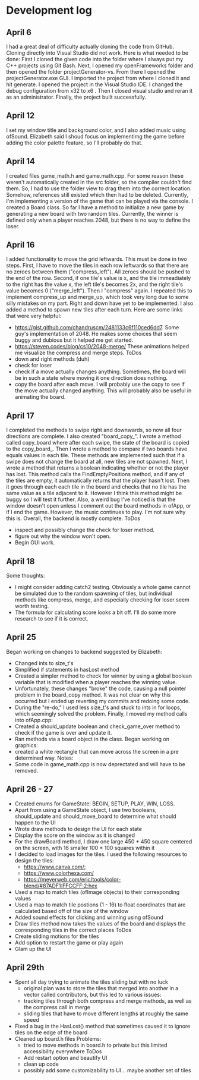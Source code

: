 # Development log

## April 6
I had a great deal of difficulty actually cloning the code from GitHub. Cloning directly into Visual Studio did not work. Here is what needed to be done:
First I cloned the given code into the folder where I always put my C++ projects using Git Bash. Next, I opened my openFrameworks folder and then opened the folder projectGenerator-vs. From there I opened the projectGenerator.exe GUI. 
I imported the project from where I cloned it and hit generate. I opened the project in the Visual Studio IDE. I changed the debug configuration from x32 to x6
. Then I closed visual studio and reran it as an administrator. Finally, the project built successfully.

## April 12
I set my window title and background color, and I also added music using ofSound. Elizabeth said I shoud focus on implementimg the game before adding the color palette feature, so I'll probably do that.

## April 14
I created files game_math.h and game.math.cpp. For some reason these weren't automatically created in the src folder, so the compiler couldn't find them. So, I had to use the folder view to drag them into the correct location. Somehow, references still existed which then had to be deleted. 
Currently, I'm implementing a version of the game that can be played via the console. I created a Board class. So far I have a method to initialize a new game by generating a new board with two random tiles. Currently, the winner is defined only when a player reaches 2048, but there is no way to define the loser.

## April 16
I added functionality to move the grid leftwards. This must be done in two steps. 
First, I have to move the tiles in each row leftwards so that there are no zeroes between them ("compress_left"). All zeroes should be pushed to the end of the row. 
Second, if one tile's value is x, and the tile immeadiately to the right has the value x, the left tile's becomes 2x, and the right tile's value becomes 0 ("merge_left"). Then I "compress" again.
I repeated this to implement compress_up and merge_up, which took very long due to some silly mistakes on my part. Right and down have yet to be implemented.
I also added a method to spawn new tiles after each turn.
Here are some links that were very helpful:
- https://gist.github.com/chandruscm/2481133c6f110ced6dd7. Some guy's implementation of 2048. He makes some choices that seem buggy and dubious but it helped me get started.
- https://steven.codes/blog/cs10/2048-merge/ These animations helped me visualize the compress and merge steps.
ToDos
- down and right methods (duh)
- check for loser
- check if a move actually changes anything. Sometimes, the board will be in such a state where moving it one direction does nothing.
- copy the board after each move. I will probably use the copy to see if the move actually changed anything. This will probably also be useful in animating the board.

## April 17
I completed the methods to swipe right and downwards, so now all four directions are complete.
I also created "board_copy_". I wrote a method called copy_board where after each swipe, the state of the board is copied to the copy_board_. 
Then I wrote a method to compare if two boards have equals values in each tile. These methods are implemented such that if a swipe does not change the board at all, new tiles are not spawned.
Next, I wrote a method that returns a boolean indicating whether or not the player has lost. This method calls the FindEmptyPositions method, and if any of the tiles are empty, it automatically returns that the player hasn't lost.
Then it goes through each each tile in the board and checks that no tile has the same value as a tile adjacent to it. However I think this method might be buggy so I will test it further.
Also, a weird bug I've noticed is that the window doesn't open unless I comment out the board methods in ofApp, or if I end the game. However, the music continues to play.
I'm not sure why this is. 
Overall, the backend is mostly complete.
ToDos
- inspect and possibly change the check for loser method.
- figure out why the window won't open.
- Begin GUI work.

## April 18 
Some thoughts:
- I might consider adding catch2 testing. Obviously a whole game cannot be simulated due to the random spawning of tiles, but individual methods like compress, merge, and especially checking for loser seem worth testing.
- The formula for calculating score looks a bit off. I'll do some more research to see if it is correct.

## April 25
Began working on changes to backend suggested by Elizabeth:
- Changed ints to size_t's
- Simplified if statements in hasLost method
- Created a simpler method to check for winner by using a global boolean variable that is modified when a player reaches the winning value.
- Unfortunately, these changes "broke" the code, causing a null pointer problem in the board_copy method. It was not clear on why this occurred but I ended up reverting my commits and redoing some code.
- During the "re-do," I used less size_t's and stuck to ints in for loops, which seemingly solved the problem.
Finally, I moved my method calls into ofApp.cpp:
- Created a should_update boolean and check_game_over method to check if the game is over and update it.
- Ran methods via a board object in the class.
Began working on graphics:
- created a white rectangle that can move across the screen in a pre determined way.
Notes:
- Some code in game_math.cpp is now deprectated and will have to be removed.

## April 26 - 27
- Created enums for GameState: BEGIN, SETUP, PLAY, WIN, LOSS.
- Apart from using a GameState object, I use two booleans, should_update and should_move_board to determine what should happen to the UI
- Wrote draw methods to design the UI for each state
- Display the score on the window as it is changed
- For the drawBoard method, I draw one large 450 * 450 square centered on the screen, with 16 smaller 100 * 100 squares within it
- I decided to load images for the tiles. I used the following resources to design the tiles:
	- https://www.canva.com/;
	- https://www.colorhexa.com/
	- https://meyerweb.com/eric/tools/color-blend/#87ADF1:FFCCFF:2:hex
- Used a map to match tiles (ofImage objects) to their corresponding values
- Used a map to match tile postions (1 - 16) to float coordinates that are calculated based off of the size of the window
- Added sound effects for clicking and winning using ofSound
- Draw tiles method now takes the values of the board and displays the corresponding tiles in the correct places
ToDos
- Create sliding motions for the tiles
- Add option to restart the game or play again
- Glam up the UI

## April 29th
- Spent all day trying to animate the tiles sliding but with no luck
	- original plan was to store the tiles that merged into another in a vector called contributors, but this led to various issues:
	- tracking tiles through both compress and merge methods, as well as the compress call in merge
	- sliding tiles that have to move different lengths at roughly the same speed
- Fixed a bug in the HasLost() method that sometimes caused it to ignore tiles on the edge of the board
- Cleaned up board.h files
Problems:
	- tried to move methods in board.h to private but this limited accessibility everywhere
ToDos
	- Add restart option and beautify UI
	- clean up code
	- possibly add some customizability to UI... maybe another set of tiles